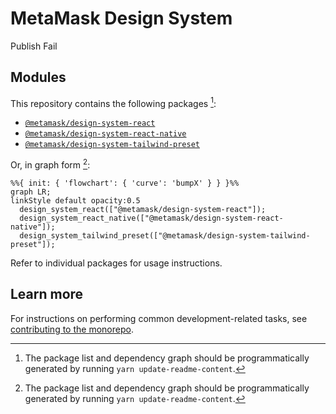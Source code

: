 # MetaMask Design System

Publish Fail

## Modules

This repository contains the following packages [^fn1]:

<!-- start package list -->

- [`@metamask/design-system-react`](packages/design-system-react)
- [`@metamask/design-system-react-native`](packages/design-system-react-native)
- [`@metamask/design-system-tailwind-preset`](packages/design-system-tailwind-preset)

<!-- end package list -->

Or, in graph form [^fn1]:

<!-- start dependency graph -->

```mermaid
%%{ init: { 'flowchart': { 'curve': 'bumpX' } } }%%
graph LR;
linkStyle default opacity:0.5
  design_system_react(["@metamask/design-system-react"]);
  design_system_react_native(["@metamask/design-system-react-native"]);
  design_system_tailwind_preset(["@metamask/design-system-tailwind-preset"]);
```

<!-- end dependency graph -->

Refer to individual packages for usage instructions.

## Learn more

For instructions on performing common development-related tasks, see [contributing to the monorepo](./docs/contributing.md).

[^fn1]: The package list and dependency graph should be programmatically generated by running `yarn update-readme-content`.
